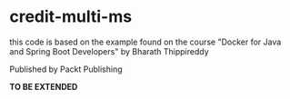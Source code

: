 # credit-multi-ms

this code is based on the example found on the course "Docker for Java and Spring Boot Developers" by Bharath Thippireddy

Published by Packt Publishing



**TO BE EXTENDED**